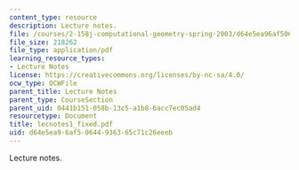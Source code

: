 ```yaml
---
content_type: resource
description: Lecture notes.
file: /courses/2-158j-computational-geometry-spring-2003/d64e5ea96af50644936365c71c26eeeb_lecnotes1_fixed.pdf
file_size: 218262
file_type: application/pdf
learning_resource_types:
- Lecture Notes
license: https://creativecommons.org/licenses/by-nc-sa/4.0/
ocw_type: OCWFile
parent_title: Lecture Notes
parent_type: CourseSection
parent_uid: 0441b151-058b-13c5-a1b8-6acc7ec05ad4
resourcetype: Document
title: lecnotes1_fixed.pdf
uid: d64e5ea9-6af5-0644-9363-65c71c26eeeb
---
```

Lecture notes.